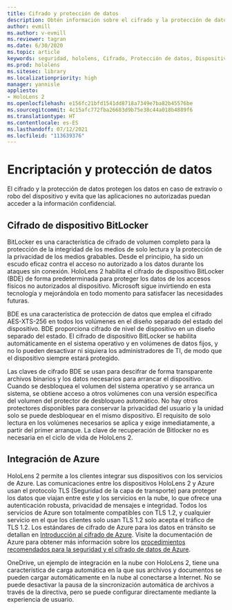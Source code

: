 ```yaml
---
title: Cifrado y protección de datos
description: Obtén información sobre el cifrado y la protección de datos en dispositivos HoloLens 2, incluida la integración de BitLocker y Azure.
author: evmill
ms.author: v-evmill
ms.reviewer: tagran
ms.date: 6/30/2020
ms.topic: article
keywords: seguridad, hololens, Cifrado, Protección de datos, Dispositivo BitLocker, BitLocker, bitlocker, cifrado bitlocker, integración con azure
ms.prod: hololens
ms.sitesec: library
ms.localizationpriority: high
manager: yannisle
appliesto:
- HoloLens 2
ms.openlocfilehash: e156fc21bfd1541dd8718a7349e7ba82b45576be
ms.sourcegitcommit: 4c15afc772fba26683d9b75e38c44a018b4889f6
ms.translationtype: HT
ms.contentlocale: es-ES
ms.lasthandoff: 07/12/2021
ms.locfileid: "113639376"
---
```

# <a name="encryption-and-data-protection"></a>Encriptación y protección de datos

El cifrado y la protección de datos protegen los datos en caso de extravío o robo del dispositivo y evita que las aplicaciones no autorizadas puedan acceder a la información confidencial.

## <a name="bitlocker-device-encryption"></a>Cifrado de dispositivo BitLocker

BitLocker es una característica de cifrado de volumen completo para la protección de la integridad de los medios de solo lectura y la protección de la privacidad de los medios grabables.  Desde el principio, ha sido un escudo eficaz contra el acceso no autorizado a los datos durante los ataques sin conexión. HoloLens 2 habilita el cifrado de dispositivo BitLocker (BDE) de forma predeterminada para proteger los datos de los accesos físicos no autorizados al dispositivo. Microsoft sigue invirtiendo en esta tecnología y mejorándola en todo momento para satisfacer las necesidades futuras.

BDE es una característica de protección de datos que emplea el cifrado AES-XTS-256 en todos los volúmenes en el diseño separado del estado del dispositivo. BDE proporciona cifrado de nivel de dispositivo en un diseño separado del estado. El cifrado de dispositivo BitLocker se habilita automáticamente en el sistema operativo y en volúmenes de datos fijos, y no lo pueden desactivar ni siquiera los administradores de TI, de modo que el dispositivo siempre estará protegido.

Las claves de cifrado BDE se usan para descifrar de forma transparente archivos binarios y los datos necesarios para arrancar el dispositivo. Cuando se desbloquea el volumen del sistema operativo y se arranca un sistema, se obtiene acceso a otros volúmenes con una versión específica del volumen del protector de desbloqueo automático. No hay otros protectores disponibles para conservar la privacidad del usuario y la unidad solo se puede desbloquear en el mismo dispositivo. El requisito de solo lectura en los volúmenes necesarios se aplica y exige inmediatamente, a partir del primer arranque. La clave de recuperación de Bitlocker no es necesaria en el ciclo de vida de HoloLens 2.

## <a name="azure-integration"></a>Integración de Azure 

HoloLens 2 permite a los clientes integrar sus dispositivos con los servicios de Azure. Las comunicaciones entre los dispositivos HoloLens 2 y Azure usan el protocolo TLS (Seguridad de la capa de transporte) para proteger los datos que viajan entre este y los servicios en la nube, lo que ofrece una autenticación robusta, privacidad de mensajes e integridad. Todos los servicios de Azure son totalmente compatibles con TLS 1.2, y cualquier servicio en el que los clientes solo usan TLS 1.2 solo acepta el tráfico de TLS 1.2. Los estándares de cifrado de Azure para los datos en tránsito se detallan en [Introducción al cifrado de Azure](/azure/security/fundamentals/encryption-overview). Visite la documentación de Azure para obtener más información sobre los [procedimientos recomendados para la seguridad y el cifrado de datos de Azure](/azure/security/fundamentals/data-encryption-best-practices). 

OneDrive, un ejemplo de integración en la nube con HoloLens 2, tiene una característica de carga automática en la que sus archivos y documentos se pueden cargar automáticamente en la nube al conectarse a Internet. No se puede desactivar la pausa de la sincronización automática de archivos a través de la directiva, pero se puede configurar directamente mediante la experiencia de usuario. 
